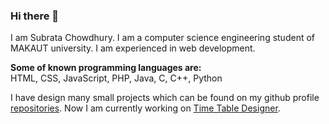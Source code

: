 ### Hi there 👋
I am Subrata Chowdhury. I am a computer science engineering student of MAKAUT university. I am experienced in web development.

**Some of known programming languages are:**<br>
HTML, CSS, JavaScript, PHP, Java, C, C++, Python

I have design many small projects which can be found on my github profile [repositories](https://github.com/Super7000?tab=repositories).
Now I am currently working on [Time Table Designer](https://github.com/Super7000/Sem_Time_Table_Designer).

<!--
<img src="https://isocpp.org/assets/images/cpp_logo.png" width="50">

**Super7000/Super7000** is a ✨ _special_ ✨ repository because its `README.md` (this file) appears on your GitHub profile.

Here are some ideas to get you started:

- 🔭 I’m currently working on ...
- 🌱 I’m currently learning ...
- 👯 I’m looking to collaborate on ...
- 🤔 I’m looking for help with ...
- 💬 Ask me about ...
- 📫 How to reach me: ...
- 😄 Pronouns: ...
- ⚡ Fun fact: ...
-->
